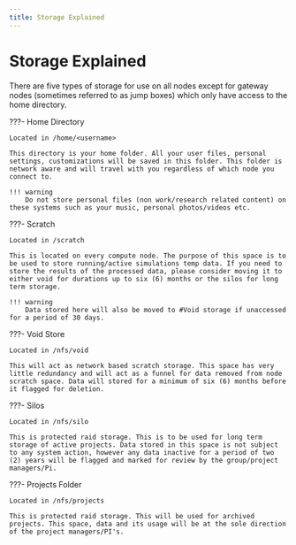 ```yaml
---
title: Storage Explained
---
```


# Storage Explained
There are five types of storage for use on all nodes except for gateway nodes (sometimes referred to as jump boxes) which only have access to the home directory.

<!-- ## [Scratch](scratch.md)
## [Void Store](void.md)
## [Silos](silos.md)
## [Projects Folder ](moon.md) -->

???- Home Directory

    Located in /home/<username>

    This directory is your home folder. All your user files, personal settings, customizations will be saved in this folder. This folder is network aware and will travel with you regardless of which node you connect to.

    !!! warning
        Do not store personal files (non work/research related content) on these systems such as your music, personal photos/videos etc.


???- Scratch

    Located in /scratch

    This is located on every compute node. The purpose of this space is to be used to store running/active simulations temp data. If you need to store the results of the processed data, please consider moving it to either void for durations up to six (6) months or the silos for long term storage. 
    
    !!! warning
        Data stored here will also be moved to #Void storage if unaccessed for a period of 30 days.


???- Void Store

    Located in /nfs/void

    This will act as network based scratch storage. This space has very little redundancy and will act as a funnel for data removed from node scratch space. Data will stored for a minimum of six (6) months before it flagged for deletion.


???- Silos

    Located in /nfs/silo

    This is protected raid storage. This is to be used for long term storage of active projects. Data stored in this space is not subject to any system action, however any data inactive for a period of two (2) years will be flagged and marked for review by the group/project managers/Pi.


???- Projects Folder

    Located in /nfs/projects

    This is protected raid storage. This will be used for archived projects. This space, data and its usage will be at the sole direction of the project managers/PI's.